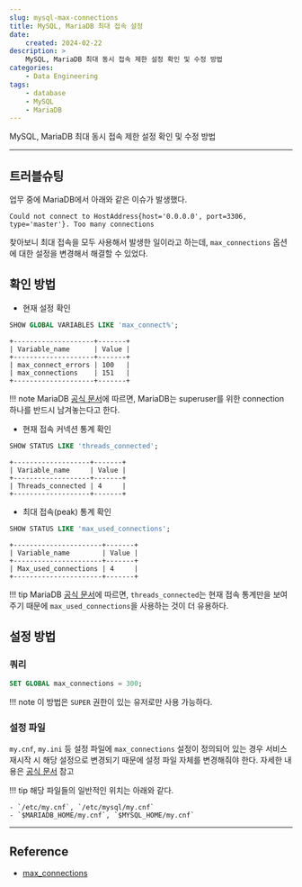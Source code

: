 ```yaml
---
slug: mysql-max-connections
title: MySQL, MariaDB 최대 접속 설정
date:
    created: 2024-02-22
description: >
    MySQL, MariaDB 최대 동시 접속 제한 설정 확인 및 수정 방법
categories:
    - Data Engineering
tags:
    - database
    - MySQL
    - MariaDB
---
```


MySQL, MariaDB 최대 동시 접속 제한 설정 확인 및 수정 방법  

<!-- more -->

---

## 트러블슈팅

업무 중에 MariaDB에서 아래와 같은 이슈가 발생했다.  

```
Could not connect to HostAddress{host='0.0.0.0', port=3306, type='master'}. Too many connections
```

찾아보니 최대 접속을 모두 사용해서 발생한 일이라고 하는데, `max_connections` 옵션에 대한 설정을 변경해서 해결할 수 있었다.  

## 확인 방법

- 현재 설정 확인

```sql
SHOW GLOBAL VARIABLES LIKE 'max_connect%';
```
```
+--------------------+-------+
| Variable_name      | Value |
+--------------------+-------+
| max_connect_errors | 100   |
| max_connections    | 151   |
+--------------------+-------+
```

!!! note
    MariaDB [공식 문서](https://mariadb.com/kb/en/server-system-variables/#max_connections)에 따르면, MariaDB는 superuser를 위한 connection 하나를 반드시 남겨놓는다고 한다.  

- 현재 접속 커넥션 통계 확인

```sql
SHOW STATUS LIKE 'threads_connected';
```
```
+-------------------+-------+
| Variable_name     | Value |
+-------------------+-------+
| Threads_connected | 4     |
+-------------------+-------+
```

- 최대 접속(peak) 통계 확인

```sql
SHOW STATUS LIKE 'max_used_connections';
```
```
+----------------------+-------+
| Variable_name        | Value |
+----------------------+-------+
| Max_used_connections | 4     |
+----------------------+-------+
```

!!! tip
    MariaDB [공식 문서](https://mariadb.com/kb/en/handling-too-many-connections/)에 따르면, `threads_connected`는 현재 접속 통계만을 보여주기 때문에 `max_used_connections`을 사용하는 것이 더 유용하다.  

## 설정 방법

### 쿼리

```sql
SET GLOBAL max_connections = 300;
```

!!! note
    이 방법은 `SUPER` 권한이 있는 유저로만 사용 가능하다.  

### 설정 파일

`my.cnf`, `my.ini` 등 설정 파일에 `max_connections` 설정이 정의되어 있는 경우 서비스 재시작 시 해당 설정으로 변경되기 때문에 설정 파일 자체를 변경해줘야 한다. 자세한 내용은 [공식 문서](https://mariadb.com/kb/en/configuring-mariadb-with-option-files/) 참고

!!! tip
    해당 파일들의 일반적인 위치는 아래와 같다.  

    - `/etc/my.cnf`, `/etc/mysql/my.cnf`
    - `$MARIADB_HOME/my.cnf`, `$MYSQL_HOME/my.cnf`

---
## Reference
- [max_connections](https://mariadb.com/docs/server/ref/mdb/system-variables/max_connections/)
